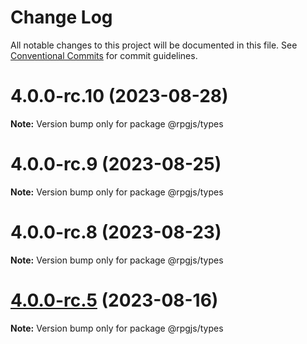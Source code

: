 # Change Log

All notable changes to this project will be documented in this file.
See [Conventional Commits](https://conventionalcommits.org) for commit guidelines.

# 4.0.0-rc.10 (2023-08-28)

**Note:** Version bump only for package @rpgjs/types





# 4.0.0-rc.9 (2023-08-25)

**Note:** Version bump only for package @rpgjs/types





# 4.0.0-rc.8 (2023-08-23)

**Note:** Version bump only for package @rpgjs/types





# [4.0.0-rc.5](https://github.com/RSamaium/RPG-JS/compare/v4.0.0-rc.4...v4.0.0-rc.5) (2023-08-16)

**Note:** Version bump only for package @rpgjs/types
